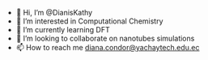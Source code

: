 - 👋 Hi, I’m @DianisKathy
- 👀 I’m interested in Computational Chemistry
- 🌱 I’m currently learning DFT
- 💞️ I’m looking to collaborate on nanotubes simulations
- 📫 How to reach me diana.condor@yachaytech.edu.ec

<!---
DianisKathy/DianisKathy is a ✨ special ✨ repository because its `README.md` (this file) appears on your GitHub profile.
You can click the Preview link to take a look at your changes.
--->
